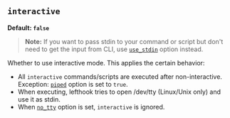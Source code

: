 ## `interactive`

**Default: `false`**

> **Note:** If you want to pass stdin to your command or script but don't need to get the input from CLI, use [`use_stdin`](./use_stdin.md) option instead.


Whether to use interactive mode. This applies the certain behavior:
- All `interactive` commands/scripts are executed after non-interactive. Exception: [`piped`](./piped.md) option is set to `true`.
- When executing, lefthook tries to open /dev/tty (Linux/Unix only) and use it as stdin.
- When [`no_tty`](./no_tty.md) option is set, `interactive` is ignored.
